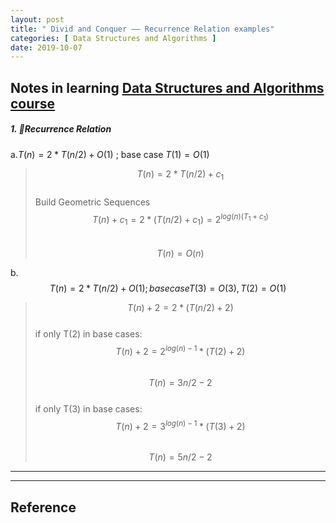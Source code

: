 ```yaml
---
layout: post
title: " Divid and Conquer —— Recurrence Relation examples"
categories: [ Data Structures and Algorithms ]
date: 2019-10-07
---
```


## Notes in learning [Data Structures and Algorithms course](https://dsa.cs.tsinghua.edu.cn/~deng/ds/dsacpp/dsacpp.3rd_edn.pdf)  
##### 1. Recurrence Relation 
<span> a.$T(n) = 2*T(n/2) + O(1)$ ; base case $T(1) = O(1)$ <span>
> $$ T(n) = 2*T(n/2) + c_{1} $$  
> <span class="note">Build Geometric Sequences</span>   
> $$ T(n) + c_{1} = 2*(T(n/2) + c_{1}) = 2^{log(n)(T_{1} + c_{1})} $$   
> $$ T(n) = O(n) $$  

<span>b. $$ T(n) = 2*T(n/2) + O(1) ; base case T(3) = O(3), T(2)=O(1) $$ </span>

> $$ T(n) + 2 = 2*(T(n/2) + 2) $$  
> if only T(2) in base cases:  
> $$ T(n) + 2 = 2^{log(n) - 1}*(T(2) + 2) $$  
> $$  T(n) = 3n/2 -2 $$  
> if only T(3) in base cases:  
> $$  T(n) + 2 = 3^{log(n) - 1}*(T(3) + 2) $$  
> $$  T(n) = 5n/2 -2 $$  























---


---
<h2>Reference</h2>
